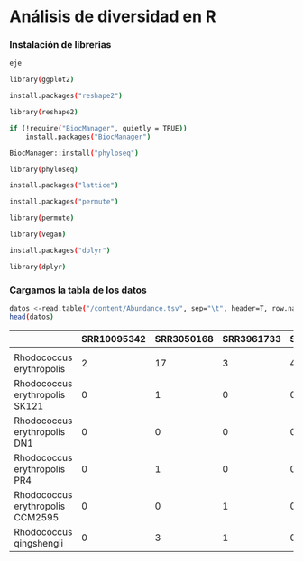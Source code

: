 
# Análisis de diversidad en R

### Instalación de librerias

```bash
eje
```
```bash
library(ggplot2)
```
```bash
install.packages("reshape2")
```
```bash
library(reshape2)
```
```bash
if (!require("BiocManager", quietly = TRUE))
    install.packages("BiocManager")

BiocManager::install("phyloseq")
```
```bash
library(phyloseq)
```

```bash
install.packages("lattice")
```

```bash
install.packages("permute")
```

```bash
library(permute)
```

```bash
library(vegan)
```

```bash
install.packages("dplyr")
```

```bash
library(dplyr)
```

### Cargamos la tabla de los datos

```bash
datos <-read.table("/content/Abundance.tsv", sep="\t", header=T, row.names=1)
head(datos)
```
|   | SRR10095342  | SRR3050168  | SRR3961733  | SRR3961734  | SRR3961739  | SRR5214706  | SRR790522  | SRR816113699  |
|---|---|---|---|---|---|---|---|---|
|   | <int>	  | <int>	  | <int>	  | <int>	  | <int>	  | <int>	  | <int>	  | <int>	  |
| Rhodococcus erythropolis	  | 2  | 17  | 3  | 4  | 2  | 2  | 13  | 5  |
| Rhodococcus erythropolis SK121	  | 0  | 1  | 0  | 0  | 0  | 0  | 0  | 0  |
| Rhodococcus erythropolis DN1	  | 0  | 0  | 0  | 0  | 0  | 0  | 0  | 0  |
| Rhodococcus erythropolis PR4	  | 0  | 1  | 0  | 0  | 0  | 0  | 1  | 0  |
| Rhodococcus erythropolis CCM2595	  | 0  | 0  | 1  | 0  | 0  | 0  | 0  | 0  |
| Rhodococcus qingshengii	  | 0  | 3  | 1  | 0  | 0  | 1  | 5  | 0  |

















